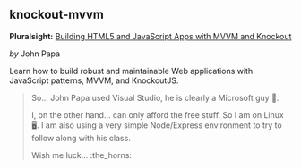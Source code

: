 ## knockout-mvvm
**Pluralsight:** [Building HTML5 and JavaScript Apps with MVVM and Knockout](https://app.pluralsight.com/library/courses/knockout-mvvm/table-of-contents)

_by_ John Papa

Learn how to build robust and maintainable Web applications with JavaScript patterns, 
MVVM, and KnockoutJS.


> So... John Papa used Visual Studio, he is clearly a Microsoft guy :white_square_button:.
>
> I, on the other hand... can only afford the free stuff. So I am on Linux :desktop_computer:.
> I am also using a very simple Node/Express environment to try to follow along with his class.
>
> Wish me luck... :the_horns:
